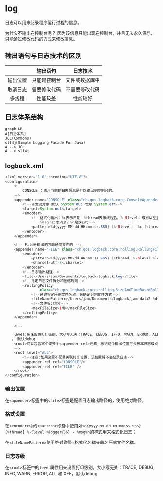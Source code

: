 # log

日志可以用来记录程序运行过程的信息。

为什么不输出在控制台呢？
因为该信息只能出现在控制台，并且无法永久保存，只能通过修改代码的方式来修改信息。

## 输出语句与日志技术的区别

|    | 输出语句 | 日志技术 |
| :--: | :--: | :--: |
| 输出位置 | 只能是控制台 | 文件或数据库中 |
| 取消日志 | 需要修改代码 | 不需要修改代码 |
| 多线程   | 性能较差   | 性能较好  |

## 日志体系结构

```mermaid
graph LR
A[日志体系]
JCL(Commons)
slf4j(Simple Logging Facade For Java)
A --> JCL
A --> slf4j
```

## logback.xml

```java
<?xml version="1.0" encoding="UTF-8"?>
<configuration>
    <!--
        CONSOLE ：表示当前的日志信息是可以输出到控制台的。
    -->
    <appender name="CONSOLE" class="ch.qos.logback.core.ConsoleAppender">
        <!--输出流对象 默认 System.out 改为 System.err-->
        <target>System.out</target>
        <encoder>
            <!--格式化输出：%d表示日期，%thread表示线程名，%-5level：级别从左显示5个字符宽度
                %msg：日志消息，%n是换行符-->
            <pattern>%d{yyyy-MM-dd HH:mm:ss.SSS} [%-5level]  %c [%thread] : %msg%n</pattern>
        </encoder>
    </appender>

    <!-- File是输出的方向通向文件的 -->
    <appender name="FILE" class="ch.qos.logback.core.rolling.RollingFileAppender">
        <encoder>
            <pattern>%d{yyyy-MM-dd HH:mm:ss.SSS} [%thread] %-5level %logger{36} - %msg%n</pattern>
            <charset>utf-8</charset>
        </encoder>
        <!--日志输出路径-->
        <file>/Users/jam/Documents/logback/logback.log</file>
        <!--指定日志文件拆分和压缩规则-->
        <rollingPolicy
                class="ch.qos.logback.core.rolling.SizeAndTimeBasedRollingPolicy">
            <!--通过指定压缩文件名称，来确定分割文件方式-->
            <fileNamePattern>/Users/jam/Documents/logback/jam-data2-%d{yyyy-MMdd}.log%i.gz</fileNamePattern>
            <!--文件拆分大小-->
            <maxFileSize>1MB</maxFileSize>
        </rollingPolicy>
    </appender>

    <!--

    level:用来设置打印级别，大小写无关：TRACE, DEBUG, INFO, WARN, ERROR, ALL 和 OFF
   ， 默认debug
    <root>可以包含零个或多个<appender-ref>元素，标识这个输出位置将会被本日志级别控制。
    -->
    <root level="ALL">
        <!--注意:如果这里不配置关联打印位置，该位置将不会记录日志-->
        <appender-ref ref="CONSOLE"/>
        <appender-ref ref="FILE" />
    </root>
</configuration>
```


### 输出位置

在`<appender>`标签中的`<file>`标签是配置日志输出路径的，使用绝对路径。

### 格式设置

在`<encoder>`中的`<pattern>`标签中使用如`%d{yyyy-MM-dd HH:mm:ss.SSS} [%thread] %-5level %logger{36} - %msg%n`的样式用来格式化日志；

在`<fileNamePattern>`使用绝对路径+格式化名称来命名压缩文件名称。

### 日志等级

在`<root>`标签中的`level`属性用来设置打印级别，大小写无关：TRACE, DEBUG, INFO, WARN, ERROR, ALL 和 OFF，默认debug
